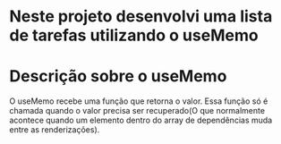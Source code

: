 # Neste projeto desenvolvi uma lista de tarefas utilizando o useMemo

# Descrição sobre o useMemo
O useMemo recebe uma função que retorna o valor. Essa função só é chamada quando o valor precisa ser recuperado(O que normalmente acontece quando um elemento dentro do array de dependências muda entre as renderizações).
